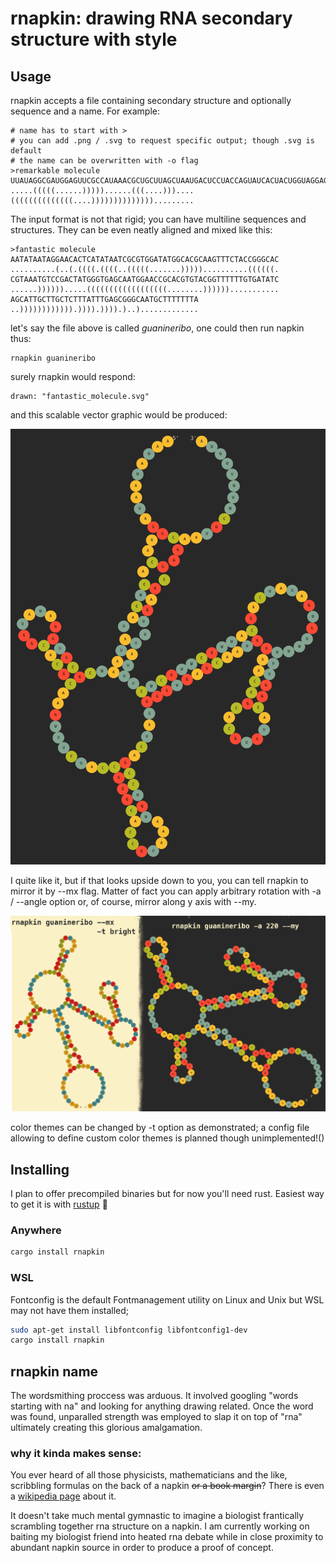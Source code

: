 # rnapkin: drawing RNA secondary structure with style
## Usage
rnapkin accepts a file containing secondary structure and optionally sequence and a name.
For example:
```
# name has to start with > 
# you can add .png / .svg to request specific output; though .svg is default
# the name can be overwritten with -o flag
>remarkable molecule
UUAUAGGCGAUGGAGUUCGCCAUAAACGCUGCUUAGCUAAUGACUCCUACCAGUAUCACUACUGGUAGGAGUCUAUUUUUUU
.....(((((......)))))......(((....)))....((((((((((((((....)))))))))))))).........
```
The input format is not that rigid; you can have multiline sequences and structures.
They can be even neatly aligned and mixed like this:

```text
>fantastic molecule
AATATAATAGGAACACTCATATAATCGCGTGGATATGGCACGCAAGTTTCTACCGGGCAC
..........(..(.((((.((((..(((((.......)))))..........((((((.
CGTAAATGTCCGACTATGGGTGAGCAATGGAACCGCACGTGTACGGTTTTTTGTGATATC
......)))))).....((((((((((((((((((........))))))...........
AGCATTGCTTGCTCTTTATTTGAGCGGGCAATGCTTTTTTTA
..)))))))))))).)))).)))).)..).............
```

let's say the file above is called *guanineribo*, one could then run napkin thus:
```
rnapkin guanineribo
```
surely rnapkin would respond:
```
drawn: "fantastic_molecule.svg"
```
and this scalable vector graphic would be produced:

![](https://github.com/ukmrs/rnapkin/blob/main/gallery/fantastic_molecule.svg)

I quite like it, but if that looks upside down to you, you can tell rnapkin
to mirror it by --mx flag. Matter of fact you can apply arbitrary rotation 
with -a / --angle <degrees> option or, of course, mirror along y axis with --my.

![](https://github.com/ukmrs/gallery/blob/main/rnapkin/v0.1.3/angmirrordemo0.png)

color themes can be changed by -t option as demonstrated; a config file allowing to define custom color themes
is planned though unimplemented!()


## Installing
I plan to offer precompiled binaries but for now
you'll need rust. Easiest way to get it is with [rustup](https://rustup.rs) :crab:

### Anywhere
```bash
cargo install rnapkin
```
### WSL
Fontconfig is the default Fontmanagement utility on Linux and Unix but WSL may not have them installed;
```bash
sudo apt-get install libfontconfig libfontconfig1-dev
cargo install rnapkin
```

## rnapkin name
The wordsmithing proccess was arduous. It involved
googling "words starting with na" and looking for anything drawing related.
Once the word was found, unparalled strength was employed to slap it on top of "rna"
ultimately creating this glorious amalgamation.
### why it kinda makes sense:
You ever heard of all those physicists, mathematicians and the like, scribbling formulas on the
back of a napkin ~~or a book margin~~? There is even a [wikipedia page](https://en.wikipedia.org/wiki/Back-of-the-envelope_calculation) about it.

It doesn't take much mental gymnastic to imagine a biologist frantically scrambling together
rna structure on a napkin. I am currently working on baiting my biologist 
friend into heated rna debate while in close proximity to abundant napkin source
in order to produce a proof of concept.
